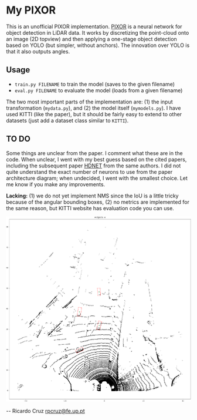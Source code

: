 # My PIXOR


This is an unofficial PIXOR implementation. [PIXOR](https://arxiv.org/abs/1902.06326) is a neural network for object detection in LiDAR data. It works by discretizing the point-cloud onto an image (2D topview) and then applying a one-stage object detection based on YOLO (but simpler, without anchors). The innovation over YOLO is that it also outputs angles.

## Usage

* `train.py FILENAME` to train the model (saves to the given filename)
* `eval.py FILENAME` to evaluate the model (loads from a given filename)

The two most important parts of the implementation are: (1) the input transformation (`mydata.py`), and (2) the model itself (`mymodels.py`). I have used KITTI (like the paper), but it should be fairly easy to extend to other datasets (just add a dataset class similar to `KITTI`).

## TO DO

Some things are unclear from the paper. I comment what these are in the code. When unclear, I went with my best guess based on the cited papers, including the subsequent paper [HDNET](http://proceedings.mlr.press/v87/yang18b/yang18b.pdf) from the same authors. I did not quite understand the exact number of neurons to use from the paper architecture diagram; when undecided, I went with the smallest choice. Let me know if you make any improvements.

**Lacking:** (1) we do not yet implement NMS since the IoU is a little tricky because of the angular bounding boxes, (2) no metrics are implemented for the same reason, but KITTI website has evaluation code you can use.

![](picture.png)

-- Ricardo Cruz <rpcruz@fe.up.pt>
